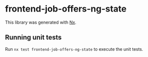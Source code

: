 # frontend-job-offers-ng-state

This library was generated with [Nx](https://nx.dev).

## Running unit tests

Run `nx test frontend-job-offers-ng-state` to execute the unit tests.
